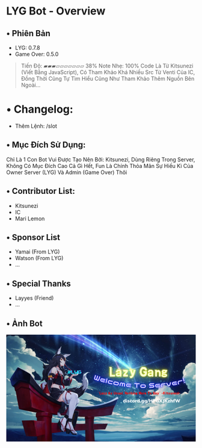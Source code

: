 # LYG Bot - Overview
## • Phiên Bản
+ LYG: 0.7.8
+ Game Over: 0.5.0
> Tiến Độ: ▰▰▰▱▱▱▱▱▱▱ 38%
> Note Nhẹ: 100% Code Là Từ Kitsunezi (Viết Bằng JavaScript), Có Tham Khảo Khá Nhiều Src Từ Venti Của IC, Đồng Thời Cũng Tự Tìm Hiểu Cũng Như Tham Khảo Thêm Nguồn Bên Ngoài...
# • Changelog: 
+ Thêm Lệnh: /slot
## • Mục Đích Sử Dụng:
Chỉ Là 1 Con Bot Vui Được Tạo Nên Bởi: Kitsunezi, Dùng Riêng Trong Server, Không Có Mục Đích Cao Cả Gì Hết,
Fun Là Chính Thỏa Mãn Sự Hiếu Kì Của Owner Server (LYG) Và Admin (Game Over) Thôi
## • Contributor List:
+ Kitsunezi
+ IC
+ Mari Lemon
## • Sponsor List
+ Yamai (From LYG)
+ Watson (From LYG)
+ ...
## • Special Thanks
+ Layyes (Friend)
+ ...
## • Ảnh Bot
![Preview image](/Assets/svbanner.png)
